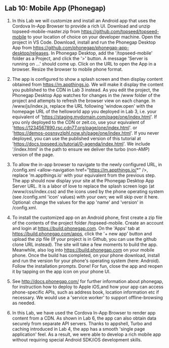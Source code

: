 ## Lab 10: Mobile App (Phonegap)

1. In this Lab we will customize and install an Android app that uses the Cordova In-App Browser to provide a rich UI. Download and unzip topseed-mobile-master.zip from <a href='https://github.com/topseed/topseed-mobile' target='_blank'>https://github.com/topseed/topseed-mobile</a> to your location of choice on your developer machine. Open the project in VS Code. Download, install and run the Phonegap Desktop App from <a href='https://github.com/phonegap/phonegap-app-desktop/releases' target='_blank'>https://github.com/phonegap/phonegap-app-desktop/releases</a>. In Phonegap Desktop, add the '/topseed-mobile' folder as a Project, and click the '>' button. A message 'Server is running on ...' should come up. Click on the URL to open the App in a browser. Resize the browser to mobile phone format. 

2. The app is configured to show a splash screen and then display content obtained from https://m.appthings.io. We will make it display the content you published to the CDN in Lab 3 instead. As you edit the project, the Phonegap Desktop App watches for changes in the /www folder of the project and attempts to refresh the browser view on each change. In /www/js/index.js, replace the URL following 'window.open' with the homepage URL of the helloworld app you deployed in Lab 3, i.e. your equivalent of 'https://staging.mydomain.com/page/one/index.html'. If you only deployed to the CDN or zeit.co, use your equivalent of 'https://1234567890.rsc.cdn77.org/page/one/index.html'. or 'https://demos-oosnsyzlphl.now.sh/page/one/index.html'. If you never deployed, you can use the published version of this tutorial at 'https://docs.topseed.io/tutorial/0-agenda/index.html'. We include '/index.html' in the path to ensure we deliver the turbo (non-AMP) version of the page.

3. To allow the in-app browser to navigate to the newly configured URL, in /config.xml &lt;allow-navigation href="https://m.appthings.io/*" /&gt;, replace 'm.appthings.io' with your equivalent from the previous step. The app should now display your site at the 
Phonegap Desktop App Server URL. It is a labor of love to replace the splash screen logo (at /www/css/index.css) and the icons used by the phone operating system (see /config.xml 'icon' values) with your own; we will skip over it here. Optional: change the values for the app 'name' and 'version' in /config.xml.

4. To install the customized app on an Android phone, 
first create a zip file of the contents of the project folder /topseed-mobile. Create an account and login at <a href='https://build.phonegap.com' target='_blank'>https://build.phonegap.com</a>. 
On the 'Apps' tab at <a href='https://build.phonegap.com/apps' target='_blank'>https://build.phonegap.com/apps</a>, click the '+ new app' button and upload the zip file (If your project is in Github, you can use the github clone URL instead). The site will take a few moments to build the app. Meanwhile, also log into <a href='https://build.phonegap.com' target='_blank'>https://build.phonegap.com</a> on your mobile phone. Once the build has completed, on your phone download, install and run the version for your phone's operating system (here: Android). Follow the installation prompts. Done! For fun, close the app and reopen it by tapping on the app icon on your phone UI.

5. See <a href='http://docs.phonegap.com/' target='_blank'>http://docs.phonegap.com/</a> for further information about phonegap, for instruction how to deploy to Apple iOS,and how your app can access phone-specific APIs, such as address book, location information etc if necessary. We would use a 'service worker' to support offline-browsing as needed.

6. In this Lab, we have used the Cordova In-App Browser to render app content from a CDN. As shown in Lab 6, the app can also obtain data securely from separate API servers. Thanks to appshell, Turbo and caching introduced in Lab 4, the app has a smooth 'single page application' feel. As a result, we were able to develop a rich mobile app without requiring special Android SDK/iOS development skills. 



